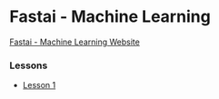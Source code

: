 # Fastai - Machine Learning

[Fastai - Machine Learning Website](http://course18.fast.ai/ml)

### Lessons
* [Lesson 1](fastai_ml_01.md)
